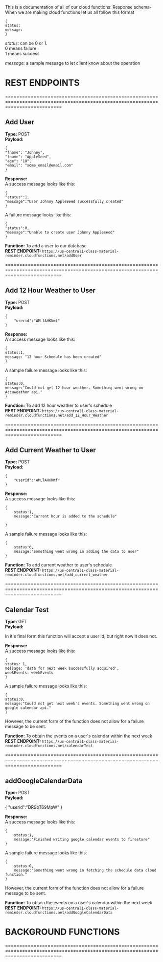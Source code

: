 This is a documentation of all of our cloud functions:
Response schema- When we are making cloud functions let us all follow this format
```
{
status:
message:
}
```
*status:* can be 0 or 1.   
0 means failure  
1 means success  

*message:* a sample message to let client know about the operation  

# REST ENDPOINTS
================================================================================================================================
## Add User

**Type:** POST  
**Payload:**
```
{
"fname": "Johnny",
"lname": "AppleSeed",
"age": "18",
"email": "some_email@email.com"
}
```
**Response:**  
A success message looks like this:  
```
{
"status":1,
"message":"User Johnny AppleSeed successfully created"
}
```
A failure message looks like this:  
```
{
"status":0,
"message":"Unable to create user Johnny Appleseed"
}
```

**Function:** To add a user to our database  
**REST ENDPOINT:**  ``` https://us-central1-class-material-reminder.cloudfunctions.net/addUser ```    

================================================================================================================================

## Add 12 Hour Weather to User

**Type:** POST  
**Payload:**
```
{
	"userid":"WMLlAHKkmf"
}
```
**Response:**  
A success message looks like this:  
```
{
status:1, 
message: "12 hour Schedule has been created"
}
```
A sample failure message looks like this:  
```
{
status:0,
message:"Could not get 12 hour weather. Something went wrong on Accuweather api."
}
```

**Function:** To add 12 hour weather to user's schedule  
**REST ENDPOINT:**  ``` https://us-central1-class-material-reminder.cloudfunctions.net/add_12_Hour_Weather ```  

================================================================================================================================

## Add Current Weather to User

**Type:** POST  
**Payload:**
```
{
	"userid":"WMLlAHKkmf"
}
```
**Response:**  
A success message looks like this:  
```
{
	status:1,
	message:"Current hour is added to the schedule"

}
```
A sample failure message looks like this:  
```
{
	status:0,
	message:"Something went wrong in adding the data to user"
}
```

**Function:** To add current weather to user's schedule  
**REST ENDPOINT:**  ``` https://us-central1-class-material-reminder.cloudfunctions.net/add_current_weather ```  

================================================================================================================================

## Calendar Test

**Type:** GET  
**Payload:**

In it's final form this function will accept a user id, but right now it does not.

**Response:**  
A success message looks like this:  
```
{
status: 1,
message: 'data for next week successfully acquired',
weekEvents: weekEvents
}
```
A sample failure message looks like this:  
```
{
status:0,
message:"Could not get next week's events. Something went wrong on google calendar api."
}
```
However, the current form of the function does not allow for a failure message to be sent.

**Function:** To obtain the events on a user's calendar within the next week 
**REST ENDPOINT:**  ``` https://us-central1-class-material-reminder.cloudfunctions.net/calendarTest ```  

================================================================================================================================

## addGoogleCalendarData

**Type:** POST  
**Payload:**

{
	"userid":"DR9bT69MpW"
}

**Response:**  
A success message looks like this:  
```
{
	status:1,
	message:"Finished writing google calendar events to firestore"
}
```
A sample failure message looks like this:  
```
{
	status:0,
	message:"Something went wrong in fetching the schedule data cloud function."
}
```
However, the current form of the function does not allow for a failure message to be sent.

**Function:** To obtain the events on a user's calendar within the next week 
**REST ENDPOINT:**  ``` https://us-central1-class-material-reminder.cloudfunctions.net/addGoogleCalendarData ```  


# BACKGROUND FUNCTIONS
================================================================================================================================
